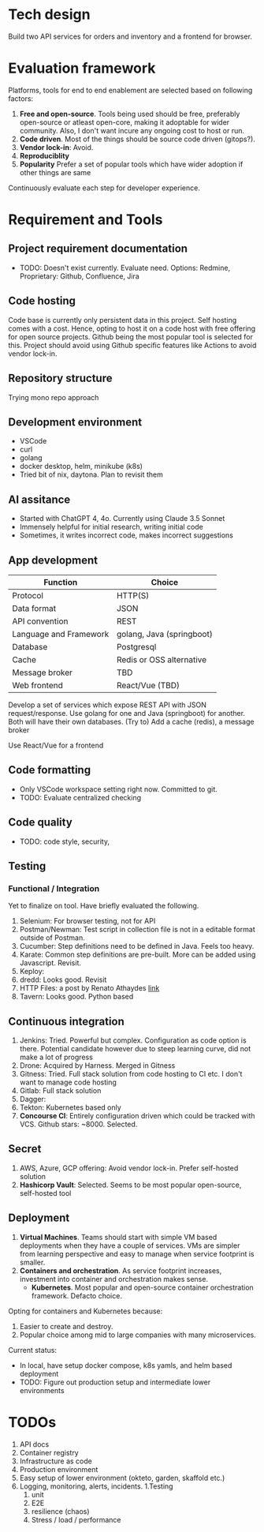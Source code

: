 # Tech design

Build two API services for orders and inventory and a frontend for browser.

# Evaluation framework

Platforms, tools for end to end enablement are selected based on following factors:

1. **Free and open-source**. Tools being used should be free, preferably open-source or atleast open-core, making it adoptable for wider community. Also, I don't want incure any ongoing cost to host or run.
1. **Code driven**. Most of the things should be source code driven (gitops?).
1. **Vendor lock-in**: Avoid.
1. **Reproduciblity**
1. **Popularity** Prefer a set of popular tools which have wider adoption if other things are same

Continuously evaluate each step for developer experience.

# Requirement and Tools

## Project requirement documentation

- TODO: Doesn't exist currently. Evaluate need. Options: Redmine, Proprietary: Github, Confluence, Jira

## Code hosting

Code base is currently only persistent data in this project. Self hosting comes with a cost. Hence, opting to host it on a code host with free offering for open source projects. Github being the most popular tool is selected for this. Project should avoid using Github specific features like Actions to avoid vendor lock-in.

## Repository structure

Trying mono repo approach

## Development environment

- VSCode
- curl
- golang
- docker desktop, helm, minikube (k8s)
- Tried bit of nix, daytona. Plan to revisit them

## AI assitance

- Started with ChatGPT 4, 4o. Currently using Claude 3.5 Sonnet
- Immensely helpful for initial research, writing initial code
- Sometimes, it writes incorrect code, makes incorrect suggestions

## App development

| Function               | Choice                    |
| ---------------------- | ------------------------- |
| Protocol               | HTTP(S)                   |
| Data format            | JSON                      |
| API convention         | REST                      |
| Language and Framework | golang, Java (springboot) |
| Database               | Postgresql                |
| Cache                  | Redis or OSS alternative  |
| Message broker         | TBD                       |
| Web frontend           | React/Vue (TBD)           |

Develop a set of services which expose REST API with JSON request/response. Use golang for one and Java (springboot) for another. Both will have their own databases. (Try to) Add a cache (redis), a message broker

Use React/Vue for a frontend

## Code formatting

- Only VSCode workspace setting right now. Committed to git.
- TODO: Evaluate centralized checking

## Code quality

- TODO: code style, security,

## Testing

### Functional / Integration

Yet to finalize on tool. Have briefly evaluated the following.

1. Selenium: For browser testing, not for API
1. Postman/Newman: Test script in collection file is not in a editable format outside of Postman.
1. Cucumber: Step definitions need to be defined in Java. Feels too heavy.
1. Karate: Common step definitions are pre-built. More can be added using Javascript. Revisit.
1. Keploy:
1. dredd: Looks good. Revisit
1. HTTP Files: a post by Renato Athaydes [link](https://renato.athaydes.com/posts/writing-http-files-for-testing.html)
1. Tavern: Looks good. Python based

## Continuous integration

1. Jenkins: Tried. Powerful but complex. Configuration as code option is there. Potential candidate however due to steep learning curve, did not make a lot of progress
1. Drone: Acquired by Harness. Merged in Gitness
1. Gitness: Tried. Full stack solution from code hosting to CI etc. I don't want to manage code hosting
1. Gitlab: Full stack solution
1. Dagger:
1. Tekton: Kubernetes based only
1. **Concourse CI**: Entirely configuration driven which could be tracked with VCS. Github stars: ~8000. Selected.

## Secret

1. AWS, Azure, GCP offering: Avoid vendor lock-in. Prefer self-hosted solution
1. **Hashicorp Vault**: Selected. Seems to be most popular open-source, self-hosted tool

## Deployment

1. **Virtual Machines**. Teams should start with simple VM based deployments when they have a couple of services. VMs are simpler from learning perspective and easy to manage when service footprint is smaller.
1. **Containers and orchestration**. As service footprint increases, investment into container and orchestration makes sense.
   - **Kubernetes**. Most popular and open-source container orchestration framework. Defacto choice.

Opting for containers and Kubernetes because:

1. Easier to create and destroy.
1. Popular choice among mid to large companies with many microservices.

Current status:

- In local, have setup docker compose, k8s yamls, and helm based deployment
- TODO: Figure out production setup and intermediate lower environments

# TODOs

1. API docs
1. Container registry
1. Infrastructure as code
1. Production environment
1. Easy setup of lower environment (okteto, garden, skaffold etc.)
1. Logging, monitoring, alerts, incidents.
   1.Testing
   1. unit
   1. E2E
   1. resilience (chaos)
   1. Stress / load / performance
